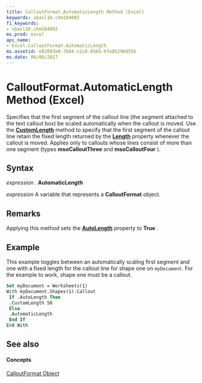 ```yaml
---
title: CalloutFormat.AutomaticLength Method (Excel)
keywords: vbaxl10.chm104002
f1_keywords:
- vbaxl10.chm104002
ms.prod: excel
api_name:
- Excel.CalloutFormat.AutomaticLength
ms.assetid: e82093e0-7b84-c2c8-8365-6fe05298d55b
ms.date: 06/08/2017
---
```



# CalloutFormat.AutomaticLength Method (Excel)

Specifies that the first segment of the callout line (the segment attached to the text callout box) be scaled automatically when the callout is moved. Use the **[CustomLength](calloutformat-customlength-method-excel.md)** method to specify that the first segment of the callout line retain the fixed length returned by the **[Length](calloutformat-length-property-excel.md)** property whenever the callout is moved. Applies only to callouts whose lines consist of more than one segment (types **msoCalloutThree** and **msoCalloutFour** ).


## Syntax

 _expression_ . **AutomaticLength**

 _expression_ A variable that represents a **CalloutFormat** object.


## Remarks

Applying this method sets the **[AutoLength](calloutformat-autolength-property-excel.md)** property to **True** .


## Example

This example toggles between an automatically scaling first segment and one with a fixed length for the callout line for shape one on  `myDocument`. For the example to work, shape one must be a callout.


```vb
Set myDocument = Worksheets(1) 
With myDocument.Shapes(1).Callout 
 If .AutoLength Then 
 .CustomLength 50 
 Else 
 .AutomaticLength 
 End If 
End With
```


## See also


#### Concepts


[CalloutFormat Object](calloutformat-object-excel.md)

